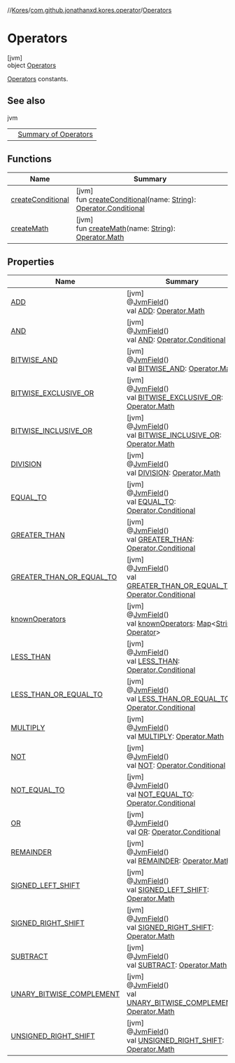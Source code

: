 //[Kores](../../../index.md)/[com.github.jonathanxd.kores.operator](../index.md)/[Operators](index.md)

# Operators

[jvm]\
object [Operators](index.md)

[Operators](../-operator/index.md) constants.

## See also

jvm

| | |
|---|---|
|  | [Summary of Operators](https://docs.oracle.com/javase/tutorial/java/nutsandbolts/opsummary.html) |

## Functions

| Name | Summary |
|---|---|
| [createConditional](create-conditional.md) | [jvm]<br>fun [createConditional](create-conditional.md)(name: [String](https://kotlinlang.org/api/latest/jvm/stdlib/kotlin/-string/index.html)): [Operator.Conditional](../-operator/-conditional/index.md) |
| [createMath](create-math.md) | [jvm]<br>fun [createMath](create-math.md)(name: [String](https://kotlinlang.org/api/latest/jvm/stdlib/kotlin/-string/index.html)): [Operator.Math](../-operator/-math/index.md) |

## Properties

| Name | Summary |
|---|---|
| [ADD](-a-d-d.md) | [jvm]<br>@[JvmField](https://kotlinlang.org/api/latest/jvm/stdlib/kotlin.jvm/-jvm-field/index.html)()<br>val [ADD](-a-d-d.md): [Operator.Math](../-operator/-math/index.md) |
| [AND](-a-n-d.md) | [jvm]<br>@[JvmField](https://kotlinlang.org/api/latest/jvm/stdlib/kotlin.jvm/-jvm-field/index.html)()<br>val [AND](-a-n-d.md): [Operator.Conditional](../-operator/-conditional/index.md) |
| [BITWISE_AND](-b-i-t-w-i-s-e_-a-n-d.md) | [jvm]<br>@[JvmField](https://kotlinlang.org/api/latest/jvm/stdlib/kotlin.jvm/-jvm-field/index.html)()<br>val [BITWISE_AND](-b-i-t-w-i-s-e_-a-n-d.md): [Operator.Math](../-operator/-math/index.md) |
| [BITWISE_EXCLUSIVE_OR](-b-i-t-w-i-s-e_-e-x-c-l-u-s-i-v-e_-o-r.md) | [jvm]<br>@[JvmField](https://kotlinlang.org/api/latest/jvm/stdlib/kotlin.jvm/-jvm-field/index.html)()<br>val [BITWISE_EXCLUSIVE_OR](-b-i-t-w-i-s-e_-e-x-c-l-u-s-i-v-e_-o-r.md): [Operator.Math](../-operator/-math/index.md) |
| [BITWISE_INCLUSIVE_OR](-b-i-t-w-i-s-e_-i-n-c-l-u-s-i-v-e_-o-r.md) | [jvm]<br>@[JvmField](https://kotlinlang.org/api/latest/jvm/stdlib/kotlin.jvm/-jvm-field/index.html)()<br>val [BITWISE_INCLUSIVE_OR](-b-i-t-w-i-s-e_-i-n-c-l-u-s-i-v-e_-o-r.md): [Operator.Math](../-operator/-math/index.md) |
| [DIVISION](-d-i-v-i-s-i-o-n.md) | [jvm]<br>@[JvmField](https://kotlinlang.org/api/latest/jvm/stdlib/kotlin.jvm/-jvm-field/index.html)()<br>val [DIVISION](-d-i-v-i-s-i-o-n.md): [Operator.Math](../-operator/-math/index.md) |
| [EQUAL_TO](-e-q-u-a-l_-t-o.md) | [jvm]<br>@[JvmField](https://kotlinlang.org/api/latest/jvm/stdlib/kotlin.jvm/-jvm-field/index.html)()<br>val [EQUAL_TO](-e-q-u-a-l_-t-o.md): [Operator.Conditional](../-operator/-conditional/index.md) |
| [GREATER_THAN](-g-r-e-a-t-e-r_-t-h-a-n.md) | [jvm]<br>@[JvmField](https://kotlinlang.org/api/latest/jvm/stdlib/kotlin.jvm/-jvm-field/index.html)()<br>val [GREATER_THAN](-g-r-e-a-t-e-r_-t-h-a-n.md): [Operator.Conditional](../-operator/-conditional/index.md) |
| [GREATER_THAN_OR_EQUAL_TO](-g-r-e-a-t-e-r_-t-h-a-n_-o-r_-e-q-u-a-l_-t-o.md) | [jvm]<br>@[JvmField](https://kotlinlang.org/api/latest/jvm/stdlib/kotlin.jvm/-jvm-field/index.html)()<br>val [GREATER_THAN_OR_EQUAL_TO](-g-r-e-a-t-e-r_-t-h-a-n_-o-r_-e-q-u-a-l_-t-o.md): [Operator.Conditional](../-operator/-conditional/index.md) |
| [knownOperators](known-operators.md) | [jvm]<br>@[JvmField](https://kotlinlang.org/api/latest/jvm/stdlib/kotlin.jvm/-jvm-field/index.html)()<br>val [knownOperators](known-operators.md): [Map](https://kotlinlang.org/api/latest/jvm/stdlib/kotlin.collections/-map/index.html)<[String](https://kotlinlang.org/api/latest/jvm/stdlib/kotlin/-string/index.html), [Operator](../-operator/index.md)> |
| [LESS_THAN](-l-e-s-s_-t-h-a-n.md) | [jvm]<br>@[JvmField](https://kotlinlang.org/api/latest/jvm/stdlib/kotlin.jvm/-jvm-field/index.html)()<br>val [LESS_THAN](-l-e-s-s_-t-h-a-n.md): [Operator.Conditional](../-operator/-conditional/index.md) |
| [LESS_THAN_OR_EQUAL_TO](-l-e-s-s_-t-h-a-n_-o-r_-e-q-u-a-l_-t-o.md) | [jvm]<br>@[JvmField](https://kotlinlang.org/api/latest/jvm/stdlib/kotlin.jvm/-jvm-field/index.html)()<br>val [LESS_THAN_OR_EQUAL_TO](-l-e-s-s_-t-h-a-n_-o-r_-e-q-u-a-l_-t-o.md): [Operator.Conditional](../-operator/-conditional/index.md) |
| [MULTIPLY](-m-u-l-t-i-p-l-y.md) | [jvm]<br>@[JvmField](https://kotlinlang.org/api/latest/jvm/stdlib/kotlin.jvm/-jvm-field/index.html)()<br>val [MULTIPLY](-m-u-l-t-i-p-l-y.md): [Operator.Math](../-operator/-math/index.md) |
| [NOT](-n-o-t.md) | [jvm]<br>@[JvmField](https://kotlinlang.org/api/latest/jvm/stdlib/kotlin.jvm/-jvm-field/index.html)()<br>val [NOT](-n-o-t.md): [Operator.Conditional](../-operator/-conditional/index.md) |
| [NOT_EQUAL_TO](-n-o-t_-e-q-u-a-l_-t-o.md) | [jvm]<br>@[JvmField](https://kotlinlang.org/api/latest/jvm/stdlib/kotlin.jvm/-jvm-field/index.html)()<br>val [NOT_EQUAL_TO](-n-o-t_-e-q-u-a-l_-t-o.md): [Operator.Conditional](../-operator/-conditional/index.md) |
| [OR](-o-r.md) | [jvm]<br>@[JvmField](https://kotlinlang.org/api/latest/jvm/stdlib/kotlin.jvm/-jvm-field/index.html)()<br>val [OR](-o-r.md): [Operator.Conditional](../-operator/-conditional/index.md) |
| [REMAINDER](-r-e-m-a-i-n-d-e-r.md) | [jvm]<br>@[JvmField](https://kotlinlang.org/api/latest/jvm/stdlib/kotlin.jvm/-jvm-field/index.html)()<br>val [REMAINDER](-r-e-m-a-i-n-d-e-r.md): [Operator.Math](../-operator/-math/index.md) |
| [SIGNED_LEFT_SHIFT](-s-i-g-n-e-d_-l-e-f-t_-s-h-i-f-t.md) | [jvm]<br>@[JvmField](https://kotlinlang.org/api/latest/jvm/stdlib/kotlin.jvm/-jvm-field/index.html)()<br>val [SIGNED_LEFT_SHIFT](-s-i-g-n-e-d_-l-e-f-t_-s-h-i-f-t.md): [Operator.Math](../-operator/-math/index.md) |
| [SIGNED_RIGHT_SHIFT](-s-i-g-n-e-d_-r-i-g-h-t_-s-h-i-f-t.md) | [jvm]<br>@[JvmField](https://kotlinlang.org/api/latest/jvm/stdlib/kotlin.jvm/-jvm-field/index.html)()<br>val [SIGNED_RIGHT_SHIFT](-s-i-g-n-e-d_-r-i-g-h-t_-s-h-i-f-t.md): [Operator.Math](../-operator/-math/index.md) |
| [SUBTRACT](-s-u-b-t-r-a-c-t.md) | [jvm]<br>@[JvmField](https://kotlinlang.org/api/latest/jvm/stdlib/kotlin.jvm/-jvm-field/index.html)()<br>val [SUBTRACT](-s-u-b-t-r-a-c-t.md): [Operator.Math](../-operator/-math/index.md) |
| [UNARY_BITWISE_COMPLEMENT](-u-n-a-r-y_-b-i-t-w-i-s-e_-c-o-m-p-l-e-m-e-n-t.md) | [jvm]<br>@[JvmField](https://kotlinlang.org/api/latest/jvm/stdlib/kotlin.jvm/-jvm-field/index.html)()<br>val [UNARY_BITWISE_COMPLEMENT](-u-n-a-r-y_-b-i-t-w-i-s-e_-c-o-m-p-l-e-m-e-n-t.md): [Operator.Math](../-operator/-math/index.md) |
| [UNSIGNED_RIGHT_SHIFT](-u-n-s-i-g-n-e-d_-r-i-g-h-t_-s-h-i-f-t.md) | [jvm]<br>@[JvmField](https://kotlinlang.org/api/latest/jvm/stdlib/kotlin.jvm/-jvm-field/index.html)()<br>val [UNSIGNED_RIGHT_SHIFT](-u-n-s-i-g-n-e-d_-r-i-g-h-t_-s-h-i-f-t.md): [Operator.Math](../-operator/-math/index.md) |
